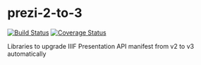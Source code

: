 # prezi-2-to-3

[![Build Status](https://travis-ci.org/iiif-prezi/prezi-2-to-3.svg?branch=master)](https://travis-ci.org/iiif-prezi/prezi-2-to-3)
[![Coverage Status](https://coveralls.io/repos/github/iiif-prezi/prezi-2-to-3/badge.svg?branch=master)](https://coveralls.io/github/iiif-prezi/prezi-2-to-3?branch=master)

Libraries to upgrade IIIF Presentation API manifest from v2 to v3 automatically


